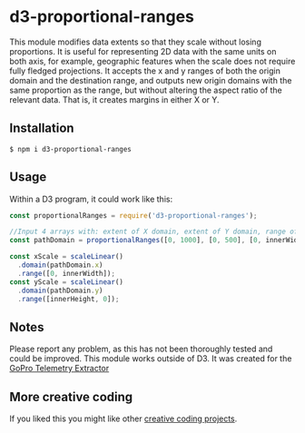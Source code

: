 # d3-proportional-ranges

This module modifies data extents so that they scale without losing proportions. It is useful for representing 2D data with the same units on both axis, for example, geographic features when the scale does not require fully fledged projections. It accepts the x and y ranges of both the origin domain and the destination range, and outputs new origin domains with the same proportion as the range, but without altering the aspect ratio of the relevant data. That is, it creates margins in either X or Y.

## Installation

```shell
$ npm i d3-proportional-ranges
```

## Usage

Within a D3 program, it could work like this:

```js
const proportionalRanges = require('d3-proportional-ranges');

//Input 4 arrays with: extent of X domain, extent of Y domain, range of X output, range of Y output
const pathDomain = proportionalRanges([0, 1000], [0, 500], [0, innerWidth], [0, innerHeight]);

const xScale = scaleLinear()
  .domain(pathDomain.x)
  .range([0, innerWidth]);
const yScale = scaleLinear()
  .domain(pathDomain.y)
  .range([innerHeight, 0]);
```

## Notes

Please report any problem, as this has not been thoroughly tested and could be improved.
This module works outside of D3. It was created for the [GoPro Telemetry Extractor](https://tailorandwayne.com/gopro-telemetry-extractor/#)

## More creative coding

If you liked this you might like other [creative coding projects](https://tailorandwayne.com/coding-projects/).
